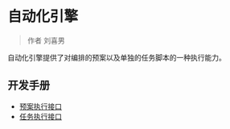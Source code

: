 # 自动化引擎

> 作者 刘喜男

自动化引擎提供了对编排的预案以及单独的任务脚本的一种执行能力。

## 开发手册

- [预案执行接口](product/automatic/API/预案执行接口.md)
- [任务执行接口](product/automatic/API/任务执行.md)
